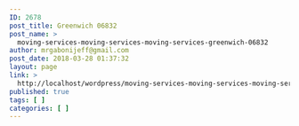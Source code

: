 ```yaml
---
ID: 2678
post_title: Greenwich 06832
post_name: >
  moving-services-moving-services-moving-services-greenwich-06832
author: mrgabonijeff@gmail.com
post_date: 2018-03-28 01:37:32
layout: page
link: >
  http://localhost/wordpress/moving-services-moving-services-moving-services-greenwich-06832/
published: true
tags: [ ]
categories: [ ]
---
```

